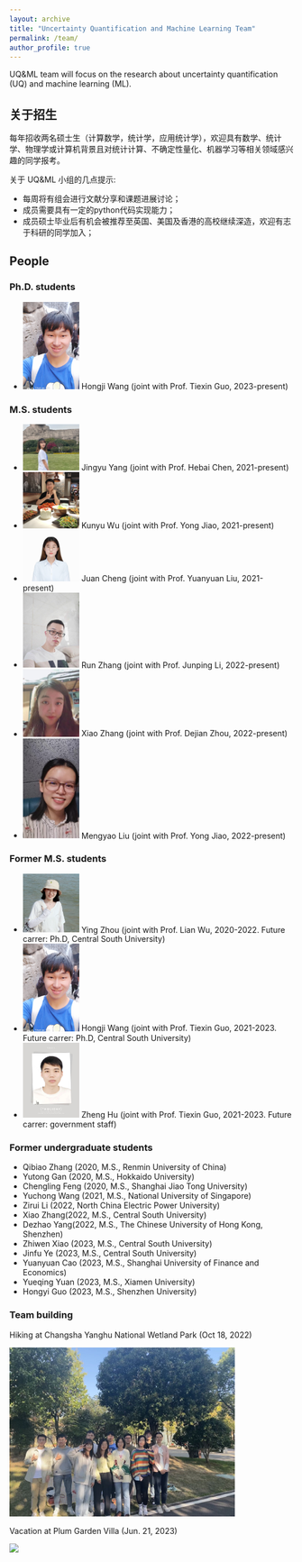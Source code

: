 ```yaml
---
layout: archive
title: "Uncertainty Quantification and Machine Learning Team"
permalink: /team/
author_profile: true
---
```


UQ&ML team will focus on the research about uncertainty quantification (UQ) and machine learning (ML).

## 关于招生
每年招收两名硕士生（计算数学，统计学，应用统计学），欢迎具有数学、统计学、物理学或计算机背景且对统计计算、不确定性量化、机器学习等相关领域感兴趣的同学报考。

关于 UQ&ML 小组的几点提示:
- 每周将有组会进行文献分享和课题进展讨论；
- 成员需要具有一定的python代码实现能力；
- 成员硕士毕业后有机会被推荐至英国、美国及香港的高校继续深造，欢迎有志于科研的同学加入；

## People

###  Ph.D. students
- <img src="../images/students/Hongji_Wang.jpg" width="100"  align=center/> Hongji Wang (joint with Prof. Tiexin Guo, 2023-present)
  
###  M.S. students


- <img src="../images/students/Yingyu_Yang.jpg" width="100"  align=center/> Jingyu Yang (joint with Prof. Hebai Chen, 2021-present)
- <img src="../images/students/Kunyu_Wu.jpg" width="100"  align=center/> Kunyu Wu (joint with Prof. Yong Jiao, 2021-present)
- <img src="../images/students/Juan_Cheng.jpg" width="100"  align=center/> Juan Cheng (joint with Prof. Yuanyuan Liu, 2021-present)
- <img src="../images/students/Run_Zhang.jpg" width="100"  align=center/> Run Zhang (joint with Prof. Junping Li, 2022-present)
- <img src="../images/students/Xiao_Zhang.jpg" width="100"  align=center/> Xiao Zhang (joint with Prof. Dejian Zhou, 2022-present)
- <img src="../images/students/Mengyao_Liu.jpg" width="100"  align=center/> Mengyao Liu (joint with Prof. Yong Jiao, 2022-present)

### Former M.S. students

- <img src="../images/students/Ying_Zhou.png" width="100"  align=center/> Ying Zhou (joint with Prof. Lian Wu, 2020-2022. Future carrer: Ph.D, Central South University)
- <img src="../images/students/Hongji_Wang.jpg" width="100"  align=center/> Hongji Wang (joint with Prof. Tiexin Guo, 2021-2023. Future carrer: Ph.D, Central South University)
- <img src="../images/students/Zheng_Hu.jpg" width="100"  align=center/> Zheng Hu (joint with Prof. Tiexin Guo, 2021-2023.  Future carrer: government staff)
  
### Former undergraduate students

- Qibiao Zhang (2020, M.S., Renmin University of China)
- Yutong Gan (2020, M.S., Hokkaido University)
- Chengling Feng (2020, M.S., Shanghai Jiao Tong University)
- Yuchong Wang (2021, M.S., National University of Singapore)
- Zirui Li (2022, North China Electric Power University)
- Xiao Zhang(2022, M.S., Central South University)
- Dezhao Yang(2022, M.S., The Chinese University of Hong Kong, Shenzhen)
- Zhiwen Xiao (2023, M.S., Central South University)
- Jinfu Ye (2023, M.S., Central South University)
- Yuanyuan Cao (2023, M.S., Shanghai University of Finance and Economics)
- Yueqing Yuan (2023, M.S., Xiamen University)
- Hongyi Guo (2023, M.S., Shenzhen University)

### Team building
  Hiking at Changsha Yanghu National Wetland Park (Oct 18, 2022)

 <img src="../images/team_picture/WechatIMG645.jpeg" width="400"  align=center/> 

 Vacation at Plum Garden Villa (Jun. 21, 2023)

 <img src="../images/team_picture/vocation_20230629152238.jpeg" width="400"  align=center/> 
